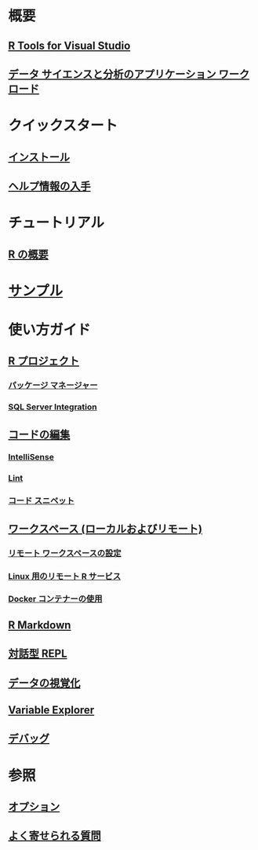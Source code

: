 # 概要
## [R Tools for Visual Studio](index.md)
## [ データ サイエンスと分析のアプリケーション ワークロード](data-science-workload.md)
# クイックスタート
## [インストール](installation.md)
## [ヘルプ情報の入手](getting-started-help.md)
# チュートリアル
## [R の概要](getting-started-with-r.md)
# [サンプル](getting-started-samples.md)
# 使い方ガイド
## [R プロジェクト](projects.md)
### [パッケージ マネージャー](package-manager.md)
### [SQL Server Integration](sql-server.md)
## [コードの編集](code-editing.md)
### [IntelliSense](code-intellisense.md)
### [Lint](code-linting.md)
### [コード スニペット](code-snippets.md)
## [ワークスペース (ローカルおよびリモート)](workspaces.md)
### [リモート ワークスペースの設定](workspaces-remote-setup.md)
### [Linux 用のリモート R サービス](workspaces-remote-r-service-for-linux.md)
### [Docker コンテナーの使用](workspaces-using-docker-containers.md)
## [R Markdown](rmarkdown.md)
## [対話型 REPL](interactive-repl.md)
## [データの視覚化](visualizing-data.md)
## [Variable Explorer](variable-explorer.md)
## [デバッグ](debugging.md)
# 参照
## [オプション](options.md)
## [よく寄せられる質問](faq.md)